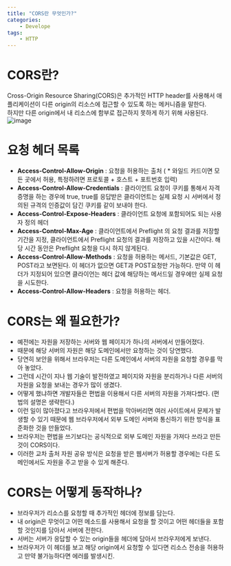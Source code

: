 ```yaml
---
title: "CORS란 무엇인가?"
categories:
    - Develope
tags:
    - HTTP
---
```


# CORS란?

Cross-Origin Resource Sharing(CORS)은 추가적인 HTTP header를 사용해서 애플리케이션이 다른 origin의 리소스에 접근할 수 있도록 하는 메커니즘을 말한다.<br>
하지만 다른 origin에서 내 리소스에 함부로 접근하지 못하게 하기 위해 사용된다.
![image](https://user-images.githubusercontent.com/69573484/139261786-37297837-38c4-4bee-8c6e-90cf62272b39.png)

# 요청 헤더 목록

- **Access-Control-Allow-Origin** : 요청을 허용하는 출처 ( * 와일드 카드이면 모든 곳에서 허용, 특정하려면 프로토콜 + 호스트 + 포트번호 입력)
- **Access-Control-Allow-Credentials** : 클라이언트 요청이 쿠키를 통해서 자격 증명을 하는 경우에 true, true를 응답받은 클라이언트는 실제 요청 시 서버에서 정의된 규격의 인증값이 담긴 쿠키를 같이 보내야 한다.
- **Access-Control-Expose-Headers** : 클라이언트 요청에 포함되어도 되는 사용자 정의 헤더
- **Access-Control-Max-Age** : 클라이언트에서 Preflight 의 요청 결과를 저장할 기간을 지정, 클라이언트에서 Preflight 요청의 결과를 저장하고 있을 시간이다. 해당 시간 동안은 Preflight 요청을 다시 하지 않게된다.
- **Access-Control-Allow-Methods** : 요청을 허용하는 메서드, 기본값은 GET, POST라고 보면된다. 이 헤더가 없으면 GET과 POST요청만 가능하다. 만약 이 헤더가 지정되어 있으면 클라이언는 헤더 값에 해당하는 메서드일 경우에만 실제 요청을 시도한다.
- **Access-Control-Allow-Headers** : 요청을 허용하는 헤더. <br>
# CORS는 왜 필요한가?
- 예전에는 자원을 저장하는 서버와 웹 페이지가 하나의 서버에서 만들어졌다.
- 때문에 해당 서버의 자원은 해당 도메인에서만 요청하는 것이 당연했다.
- 당연히 보안을 위해서 브라우저는 다른 도메인에서 서버의 자원을 요청할 경우를 막아 놓았다.
- 그런데 시간이 지나 웹 기술이 발전하였고 페이지와 자원을 분리하거나 다른 서버의 자원을 요청을 보내는 경우가 많이 생겼다.
- 어떻게 했냐하면 개발자들은 편법을 이용해서 다른 서버의 자원을 가져다썼다. (편법의 설명은 생략한다.)
- 이런 일이 많아졌다고 브라우저에서 편법을 막아버리면 여러 사이트에서 문제가 발생할 수 있기 때문에 웹 브라우저에서 외부 도메인 서버와 통신하기 위한 방식을 표준화한 것을 만들었다.
- 브라우저는 편법을 쓰기보다는 공식적으로 외부 도메인 자원을 가져다 쓰라고 만든것이 CORS이다.
- 이러한 교차 출처 자원 공유 방식은 요청을 받은 웹서버가 허용할 경우에는 다른 도메인에서도 자원을 주고 받을 수 있게 해준다. <br>
# CORS는 어떻게 동작하나?
- 브라우저가 리소스를 요청할 때 추가적인 헤더에 정보를 담는다.
- 내 origin은 무엇이고 어떤 메소드를 사용해서 요청을 할 것이고 어떤 헤더들을 포함할 것인지를 담아서 서버에 전한다.
- 서버는 서버가 응답할 수 있는 origin들을 헤더에 담아서 브라우저에게 보낸다.
- 브라우저가 이 헤더를 보고 해당 origin에서 요청할 수 있다면 리소스 전송을 허용하고 만약 불가능하다면 에러를 발생시킨.

